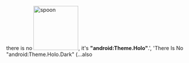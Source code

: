 there is no <img src="https://icompile.eladkarako.com/_uploads/2016/01/spoon.png" alt="spoon" width="120" height="120" class="alignnone size-full wp-image-4127" />, it's <strong>"android:Theme.Holo"</strong>.', 'There Is No "android:Theme.Holo.Dark" (...also